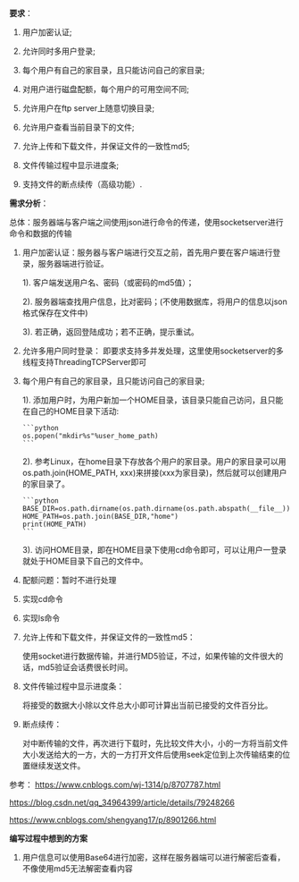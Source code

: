 **要求**：

1. 用户加密认证;

2. 允许同时多用户登录;

3. 每个用户有自己的家目录，且只能访问自己的家目录;

4. 对用户进行磁盘配额，每个用户的可用空间不同;

5. 允许用户在ftp server上随意切换目录;

6. 允许用户查看当前目录下的文件;

7. 允许上传和下载文件，并保证文件的一致性md5;

8. 文件传输过程中显示进度条;

9. 支持文件的断点续传（高级功能）.



**需求分析**：

总体：服务器端与客户端之间使用json进行命令的传递，使用socketserver进行命令和数据的传输

1. 用户加密认证：服务器与客户端进行交互之前，首先用户要在客户端进行登录，服务器端进行验证。
    
    1). 客户端发送用户名、密码（或密码的md5值）；
    
    2). 服务器端查找用户信息，比对密码；(不使用数据库，将用户的信息以json格式保存在文件中)
    
    3). 若正确，返回登陆成功；若不正确，提示重试。
    
2. 允许多用户同时登录：
    即要求支持多并发处理，这里使用socketserver的多线程支持ThreadingTCPServer即可
    
3.  每个用户有自己的家目录，且只能访问自己的家目录;
    
    1). 添加用户时，为用户新加一个HOME目录，该目录只能自己访问，且只能在自己的HOME目录下活动:
        
        ```python
        os.popen("mkdir%s"%user_home_path)
        ```
        
    2). 参考Linux，在home目录下存放各个用户的家目录。用户的家目录可以用os.path.join(HOME_PATH, xxx)来拼接(xxx为家目录)，然后就可以创建用户的家目录了。
        
        ```python
        BASE_DIR=os.path.dirname(os.path.dirname(os.path.abspath(__file__)))
        HOME_PATH=os.path.join(BASE_DIR,"home")
        print(HOME_PATH)
        ```
    
    3). 访问HOME目录，即在HOME目录下使用cd命令即可，可以让用户一登录就处于HOME目录下自己的文件中。
    
4. 配额问题：暂时不进行处理

5. 实现cd命令

6. 实现ls命令

7. 允许上传和下载文件，并保证文件的一致性md5：
    
    使用socket进行数据传输，并进行MD5验证，不过，如果传输的文件很大的话，md5验证会话费很长时间。
    
8. 文件传输过程中显示进度条：
    
    将接受的数据大小除以文件总大小即可计算出当前已接受的文件百分比。

9. 断点续传：
    
    对中断传输的文件，再次进行下载时，先比较文件大小，小的一方将当前文件大小发送给大的一方，大的一方打开文件后使用seek定位到上次传输结束的位置继续发送文件。



参考：
https://www.cnblogs.com/wj-1314/p/8707787.html

https://blog.csdn.net/qq_34964399/article/details/79248266

https://www.cnblogs.com/shengyang17/p/8901266.html


**编写过程中想到的方案**

1. 用户信息可以使用Base64进行加密，这样在服务器端可以进行解密后查看，不像使用md5无法解密查看内容
    